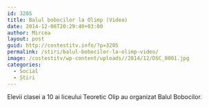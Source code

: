 ```yaml
---
id: 3205
title: Balul bobocilor la Olimp (Video)
date: 2014-12-06T20:29:40+03:00
author: Mircea
layout: post
guid: http://costestitv.info/?p=3205
permalink: /stiri/balul-bobocilor-la-olimp-video/
image: /costestitv/wp-content/uploads//2014/12/DSC_0001.jpg
categories:
  - Social
  - Știri
---
```

Elevii clasei a 10 ai liceului Teoretic Olip au organizat Balul Bobocilor.<!--more-->